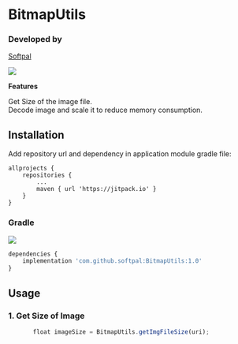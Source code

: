 # BitmapUtils


### Developed by
[Softpal](https://www.github.com/softpal)

[![](https://jitpack.io/v/softpal/BitmapUtils.svg)](https://jitpack.io/#softpal/BitmapUtils)


**Features**

Get Size of the image file. <br>
Decode image and scale it to reduce memory consumption.


## Installation

Add repository url and dependency in application module gradle file:
  
	allprojects {
		repositories {
			...
			maven { url 'https://jitpack.io' }
		}
	}
	
    
    
### Gradle
[![](https://jitpack.io/v/softpal/BitmapUtils.svg)](https://jitpack.io/#softpal/BitmapUtils)
```javascript
dependencies {
    implementation 'com.github.softpal:BitmapUtils:1.0'
}
```


## Usage

### 1. Get Size of Image

```javascript
       float imageSize = BitmapUtils.getImgFileSize(uri);
```
